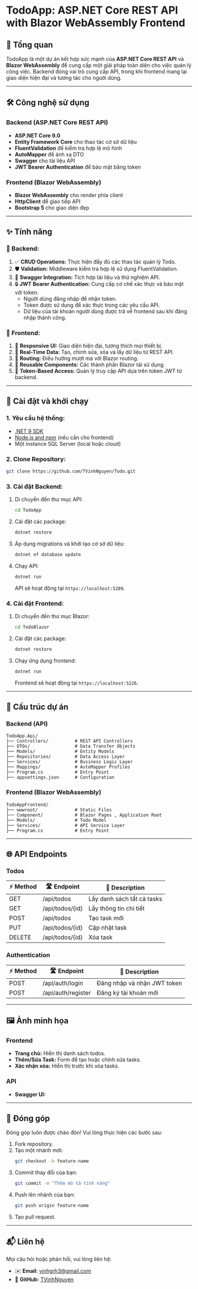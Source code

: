# TodoApp: ASP.NET Core REST API with Blazor WebAssembly Frontend

## 🌟 **Tổng quan**

TodoApp là một dự án kết hợp sức mạnh của **ASP.NET Core REST API** và **Blazor WebAssembly** để cung cấp một giải pháp toàn diện cho việc quản lý công việc. Backend đóng vai trò cung cấp API, trong khi frontend mang lại giao diện hiện đại và tương tác cho người dùng.

---

## 🛠️ **Công nghệ sử dụng**

### Backend (ASP.NET Core REST API)

- **ASP.NET Core 9.0**
- **Entity Framework Core** cho thao tác cơ sở dữ liệu
- **FluentValidation** để kiểm tra hợp lệ mô hình
- **AutoMapper** để ánh xạ DTO
- **Swagger** cho tài liệu API
- **JWT Bearer Authentication** để bảo mật bằng token

### Frontend (Blazor WebAssembly)

- **Blazor WebAssembly** cho render phía client
- **HttpClient** để giao tiếp API
- **Bootstrap 5** cho giao diện đẹp

---

## ✨ **Tính năng**

### 🧰 Backend:

1. ✅ **CRUD Operations:** Thực hiện đầy đủ các thao tác quản lý Todo.
2. 🛡️ **Validation:** Middleware kiểm tra hợp lệ sử dụng FluentValidation.
3. 📖 **Swagger Integration:** Tích hợp tài liệu và thử nghiệm API.
4. 🔒 **JWT Bearer Authentication:** Cung cấp cơ chế xác thực và bảo mật với token.
   - Người dùng đăng nhập để nhận token.
   - Token được sử dụng để xác thực trong các yêu cầu API.
   - Dữ liệu của tài khoản người dùng được trả về frontend sau khi đăng nhập thành công.

### 🎨 Frontend:

1. 📱 **Responsive UI:** Giao diện hiện đại, tương thích mọi thiết bị.
2. 🔄 **Real-Time Data:** Tạo, chỉnh sửa, xóa và lấy dữ liệu từ REST API.
3. 🧭 **Routing:** Điều hướng mượt mà với Blazor routing.
4. 🧩 **Reusable Components:** Các thành phần Blazor tái sử dụng.
5. 🔐 **Token-Based Access:** Quản lý truy cập API dựa trên token JWT từ backend.

---

## 🚀 **Cài đặt và khởi chạy**

### **1. Yêu cầu hệ thống:**

- [.NET 9 SDK](https://dotnet.microsoft.com/download)
- [Node.js and npm](https://nodejs.org/) (nếu cần cho frontend)
- Một instance SQL Server (local hoặc cloud)

### **2. Clone Repository:**

```bash
git clone https://github.com/TVinhNguyen/Todo.git
```

### **3. Cài đặt Backend:**

1. Di chuyển đến thư mục API:
   ```bash
   cd TodoApp
   ```
2. Cài đặt các package:
   ```bash
   dotnet restore
   ```
3. Áp dụng migrations và khởi tạo cơ sở dữ liệu:
   ```bash
   dotnet ef database update
   ```
4. Chạy API:
   ```bash
   dotnet run
   ```
   API sẽ hoạt động tại `https://localhost:5289`.

### **4. Cài đặt Frontend:**

1. Di chuyển đến thư mục Blazor:
   ```bash
   cd TodoBlazor
   ```
2. Cài đặt các package:
   ```bash
   dotnet restore
   ```
3. Chạy ứng dụng frontend:
   ```bash
   dotnet run
   ```
   Frontend sẽ hoạt động tại `https://localhost:5226`.

---

## 📂 **Cấu trúc dự án**

### Backend (API)

```plaintext
TodoApp.Api/
├── Controllers/          # REST API Controllers
├── DTOs/                 # Data Transfer Objects
├── Models/               # Entity Models
├── Repositories/         # Data Access Layer
├── Services/             # Business Logic Layer
├── Mappings/             # AutoMapper Profiles
├── Program.cs            # Entry Point
├── appsettings.json      # Configuration
```

### Frontend (Blazor WebAssembly)

```plaintext
TodoAppFrontend/
├── wwwroot/              # Static Files
├── Component/            # Blazor Pages , Application Root
├── Models/               # Todo Model
├── Services/             # API Service Layer
├── Program.cs            # Entry Point
```

---

## 🌐 **API Endpoints**

### **Todos**

| ⚡ Method | 🛣️ Endpoint    | 📝 Description             |
| -------- | --------------- | -------------------------- |
| GET      | /api/todos      | Lấy danh sách tất cả tasks |
| GET      | /api/todos/{id} | Lấy thông tin chi tiết     |
| POST     | /api/todos      | Tạo task mới               |
| PUT      | /api/todos/{id} | Cập nhật task              |
| DELETE   | /api/todos/{id} | Xóa task                   |

### **Authentication**

| ⚡ Method | 🛣️ Endpoint        | 📝 Description              |
| -------- | ------------------ | --------------------------- |
| POST     | /api/auth/login    | Đăng nhập và nhận JWT token |
| POST     | /api/auth/register | Đăng ký tài khoản mới       |

---

## 🖼️ **Ảnh minh họa**

### Frontend

- **Trang chủ:**
  Hiển thị danh sách todos.
- **Thêm/Sửa Task:**
  Form để tạo hoặc chỉnh sửa tasks.
- **Xác nhận xóa:**
  Hiển thị trước khi xóa tasks.

### API

- **Swagger UI:**

---

## 🤝 **Đóng góp**

Đóng góp luôn được chào đón! Vui lòng thực hiện các bước sau:

1. Fork repository.
2. Tạo một nhánh mới:
   ```bash
   git checkout -b feature-name
   ```
3. Commit thay đổi của bạn:
   ```bash
   git commit -m "Thêm mô tả tính năng"
   ```
4. Push lên nhánh của bạn:
   ```bash
   git push origin feature-name
   ```
5. Tạo pull request.

---

## 📬 **Liên hệ**

Mọi câu hỏi hoặc phản hồi, vui lòng liên hệ:

- ✉️ **Email:** [vinhgrh3@gmail.com](mailto:vinhgrh3@gmail.com)
- 🐙 **GitHub:** [TVinhNguyen](https://github.com/TVinhNguyen)

